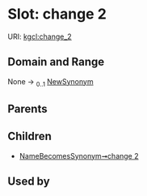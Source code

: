 
# Slot: change 2




URI: [kgcl:change_2](http://w3id.org/kgcl/change_2)


## Domain and Range

None &#8594;  <sub>0..1</sub> [NewSynonym](NewSynonym.md)

## Parents


## Children

 *  [NameBecomesSynonym➞change 2](NameBecomesSynonym_change_2.md)

## Used by

